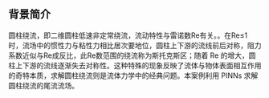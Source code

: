 ## 背景简介
圆柱绕流，即二维圆柱低速非定常绕流，流动特性与雷诺数Re有关。。在Re≤1 时，流场中的惯性力与粘性力相比居次要地位，圆柱上下游的流线前后对称，阻力系数近似与Re成反比，此Re数范围的绕流称为斯托克斯区；随着 Re 的增大，圆柱上下游的流线逐渐失去对称性。这种特殊的现象反映了流体与物体表面相互作用的奇特本质，求解圆柱绕流则是流体力学中的经典问题。本案例利用 PINNs 求解圆柱绕流的尾流流场。
